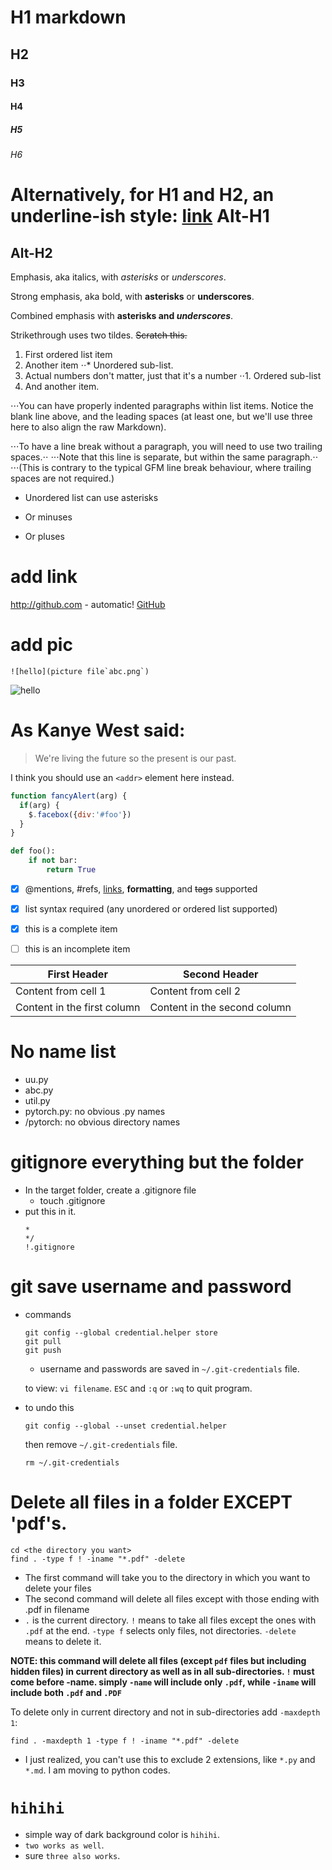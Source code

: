 # H1 markdown
## H2
### H3
#### H4
##### H5
###### H6

Alternatively, for H1 and H2, an underline-ish style:
[link](plt)
Alt-H1
======

Alt-H2
------

Emphasis, aka italics, with *asterisks* or _underscores_.

Strong emphasis, aka bold, with **asterisks** or __underscores__.

Combined emphasis with **asterisks and _underscores_**.

Strikethrough uses two tildes. ~~Scratch this.~~


1. First ordered list item
2. Another item
⋅⋅* Unordered sub-list. 
1. Actual numbers don't matter, just that it's a number
⋅⋅1. Ordered sub-list
4. And another item.

⋅⋅⋅You can have properly indented paragraphs within list items. Notice the blank line above, and the leading spaces (at least one, but we'll use three here to also align the raw Markdown).

⋅⋅⋅To have a line break without a paragraph, you will need to use two trailing spaces.⋅⋅
⋅⋅⋅Note that this line is separate, but within the same paragraph.⋅⋅
⋅⋅⋅(This is contrary to the typical GFM line break behaviour, where trailing spaces are not required.)

* Unordered list can use asterisks
- Or minuses
+ Or pluses
   
# add link   
http://github.com - automatic!
[GitHub](http://github.com)

# add pic
```text
![hello](picture file`abc.png`)
```
![hello](abc.png)


# As Kanye West said:

> We're living the future so
> the present is our past.


I think you should use an
`<addr>` element here instead.

```javascript
function fancyAlert(arg) {
  if(arg) {
    $.facebox({div:'#foo'})
  }
}
```

```python
def foo():
    if not bar:
        return True
```
- [x] @mentions, #refs, [links](), **formatting**, and <del>tags</del> supported
- [x] list syntax required (any unordered or ordered list supported)
- [x] this is a complete item
- [ ] this is an incomplete item


First Header | Second Header
------------ | -------------
Content from cell 1 | Content from cell 2
Content in the first column | Content in the second column


# No name list
- uu.py
- abc.py
- util.py
- pytorch.py: no obvious .py names
- /pytorch: no obvious directory names

# gitignore everything but the folder
- In the target folder, create a .gitignore file
    - touch .gitignore
- put this in it.
    ```text
    *
    */
    !.gitignore
    ```
# git save username and password
- commands
    ```text
    git config --global credential.helper store
    git pull
    git push
    ```
    - username and passwords are saved in ```~/.git-credentials``` file.
    
    to view: ```vi filename```. ```ESC``` and ```:q``` or ```:wq``` to quit program.
- to undo this
    ```text
    git config --global --unset credential.helper
    ```
    then remove ```~/.git-credentials``` file.
    
    ```text
    rm ~/.git-credentials
    ```

# Delete all files in a folder EXCEPT 'pdf's.

```text
cd <the directory you want>
find . -type f ! -iname "*.pdf" -delete
```
- The first command will take you to the directory in which you want to delete your files
- The second command will delete all files except with those ending with .pdf in filename
- ```.``` is the current directory. ```!``` means to take all files except the ones with ```.pdf``` at the end. ```-type f``` selects only files, not directories. ```-delete``` means to delete it.

 **NOTE: this command will delete all files (except ```pdf``` files but including hidden files) in current directory as well as in all sub-directories. ```!``` must come before -name. simply ```-name``` will include only ```.pdf```, while ```-iname``` will include both ```.pdf``` and ```.PDF```**

To delete only in current directory and not in sub-directories add ```-maxdepth 1```:
```text
find . -maxdepth 1 -type f ! -iname "*.pdf" -delete
```
- I just realized, you can't use this to exclude 2 extensions, like ```*.py``` and ```*.md```.
I am moving to python codes.

# `hihihi`
- simple way of dark background color is `hihihi`.
- ``two works as well``.
- sure ```three also works```.
